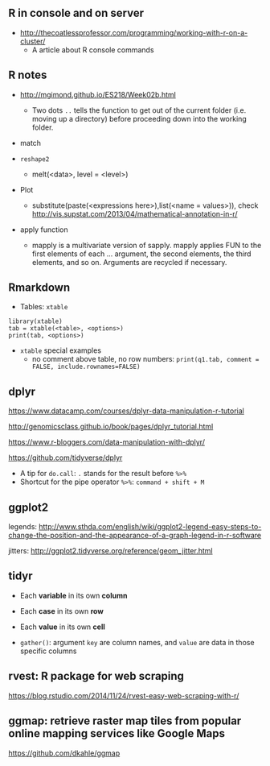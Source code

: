 ## R in console and on server

+ <http://thecoatlessprofessor.com/programming/working-with-r-on-a-cluster/>
	- A article about R console commands

## R notes

+ <http://mgimond.github.io/ES218/Week02b.html>
	- Two dots `..` tells the function to get out of the current folder (i.e. moving up a directory) before proceeding down into the working folder.

+ match

+ `reshape2`
	- melt(\<data>, level = \<level>)

+ Plot
	- substitute(paste(\<expressions here>),list(\<name = values>)), check <http://vis.supstat.com/2013/04/mathematical-annotation-in-r/>

+ apply function
	- mapply is a multivariate version of sapply. mapply applies FUN to the first elements of each ... argument, the second elements, the third elements, and so on. Arguments are recycled if necessary.

## Rmarkdown

+ Tables: `xtable`

```{r, result = 'asis'}
library(xtable)
tab = xtable(<table>, <options>)
print(tab, <options>)
```

+ `xtable` special examples
	- no comment above table, no row numbers: `print(q1.tab, comment = FALSE, include.rownames=FALSE)`

## dplyr

<https://www.datacamp.com/courses/dplyr-data-manipulation-r-tutorial>

<http://genomicsclass.github.io/book/pages/dplyr_tutorial.html>

<https://www.r-bloggers.com/data-manipulation-with-dplyr/>

<https://github.com/tidyverse/dplyr>

+ A tip for `do.call`: `.` stands for the result before `%>%`
+ Shortcut for the pipe operator `%>%`: `command + shift + M`

## ggplot2

legends: <http://www.sthda.com/english/wiki/ggplot2-legend-easy-steps-to-change-the-position-and-the-appearance-of-a-graph-legend-in-r-software>

jitters: <http://ggplot2.tidyverse.org/reference/geom_jitter.html>

## tidyr

+ Each __variable__ in its own __column__
+ Each __case__ in its own __row__
+ Each __value__ in its own __cell__

+ `gather()`: argument `key` are column names, and `value` are data in those specific columns

## rvest: R package for web scraping

<https://blog.rstudio.com/2014/11/24/rvest-easy-web-scraping-with-r/>

## ggmap: retrieve raster map tiles from popular online mapping services like Google Maps

<https://github.com/dkahle/ggmap>
